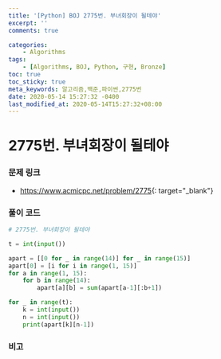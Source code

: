 ```yaml
---
title: '[Python] BOJ 2775번. 부녀회장이 될테야'
excerpt: ''
comments: true

categories:
    - Algorithms
tags:
    - [Algorithms, BOJ, Python, 구현, Bronze]
toc: true
toc_sticky: true
meta_keywords: 알고리즘,백준,파이썬,2775번
date: 2020-05-14 15:27:32 -0400
last_modified_at: 2020-05-14T15:27:32+08:00
---
```


# 2775번. 부녀회장이 될테야

### 문제 링크

-   <https://www.acmicpc.net/problem/2775>{: target="\_blank"}

### 풀이 코드

```python
# 2775번. 부녀회장이 될테야

t = int(input())

apart = [[0 for _ in range(14)] for _ in range(15)]
apart[0] = [i for i in range(1, 15)]
for a in range(1, 15):
    for b in range(14):
        apart[a][b] = sum(apart[a-1][:b+1])

for _ in range(t):
    k = int(input())
    n = int(input())
    print(apart[k][n-1])
```

### 비고
